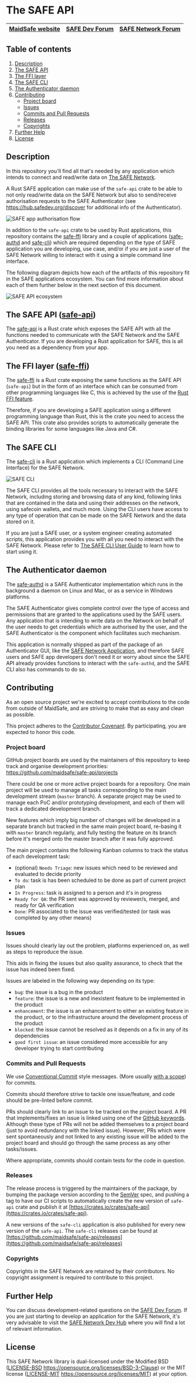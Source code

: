 # The SAFE API

| [MaidSafe website](https://maidsafe.net) | [SAFE Dev Forum](https://forum.safedev.org) | [SAFE Network Forum](https://safenetforum.org) |
|:----------------------------------------:|:-------------------------------------------:|:----------------------------------------------:|

## Table of contents

1. [Description](#description)
2. [The SAFE API](#the-safe-api)
3. [The FFI layer](#the-ffi-layer)
4. [The SAFE CLI](#the-safe-cli)
5. [The Authenticator daemon](#the-authenticator-daemon)
6. [Contributing](#contributing)
    * [Project board](#project-board)
    * [Issues](#issues)
    * [Commits and Pull Requests](#commits-and-pull-requests)
    * [Releases](#releases)
    * [Copyrights](#copyrights)
7. [Further Help](#further-help)
8. [License](#license)

## Description

In this repository you'll find all that's needed by any application which intends to connect and read/write data on [The SAFE Network](https://safenetwork.tech).

A Rust SAFE application can make use of the `safe-api` crate to be able to not only read/write data on the SAFE Network but also to send/receive authorisation requests to the SAFE Authenticator (see https://hub.safedev.org/discover for additional info of the Authenticator).

![SAFE app authorisation flow](misc/auth-flow-diagram.png)

In addition to the `safe-api` crate to be used by Rust applications, this repository contains the [safe-ffi](safe-ffi) library and a couple of applications ([safe-authd](safe-authd) and [safe-cli](safe-cli)) which are required depending on the type of SAFE application you are developing, use case, and/or if you are just a user of the SAFE Network willing to interact with it using a simple command line interface.

The following diagram depicts how each of the artifacts of this repository fit in the SAFE applications ecosystem. You can find more information about each of them further below in the next section of this document.

![SAFE API ecosystem](misc/safe-api-ecosystem.png)

## The SAFE API ([safe-api](safe-api))

The [safe-api](safe-api) is a Rust crate which exposes the SAFE API with all the functions needed to communicate with the SAFE Network and the SAFE Authenticator. If you are developing a Rust application for SAFE, this is all you need as a dependency from your app.

## The FFI layer ([safe-ffi](safe-ffi))

The [safe-ffi](safe-ffi) is a Rust crate exposing the same functions as the SAFE API (`safe-api`) but in the form of an interface which can be consumed from other programming languages like C, this is achieved by the use of the [Rust FFI feature](https://doc.rust-lang.org/book/ch19-01-unsafe-rust.html#using-extern-functions-to-call-external-code).

Therefore, if you are developing a SAFE application using a different programming language than Rust, this is the crate you need to access the SAFE API. This crate also provides scripts to automatically generate the binding libraries for some languages like Java and C#.

## The SAFE CLI

The [safe-cli](safe-cli) is a Rust application which implements a CLI (Command Line Interface) for the SAFE Network.

![SAFE CLI](misc/safe-cli-animation.svg)

The SAFE CLI provides all the tools necessary to interact with the SAFE Network, including storing and browsing data of any kind, following links that are contained in the data and using their addresses on the network, using safecoin wallets, and much more. Using the CLI users have access to any type of operation that can be made on the SAFE Network and the data stored on it.

If you are just a SAFE user, or a system engineer creating automated scripts, this application provides you with all you need to interact with the SAFE Network. Please refer to [The SAFE CLI User Guide](safe-cli/README.md) to learn how to start using it.

## The Authenticator daemon

The [safe-authd](safe-authd) is a SAFE Authenticator implementation which runs in the background a daemon on Linux and Mac, or as a service in Windows platforms.

The SAFE Authenticator gives complete control over the type of access and permissions that are granted to the applications used by the SAFE users. Any application that is intending to write data on the Network on behalf of the user needs to get credentials which are authorised by the user, and the SAFE Authenticator is the component which facilitates such mechanism.

This application is normally shipped as part of the package of an Authenticator GUI, like the [SAFE Network Application](), and therefore SAFE users and SAFE app developers don't need it or worry about since the SAFE API already provides functions to interact with the `safe-authd`, and the SAFE CLI also has commands to do so.

## Contributing

As an open source project we're excited to accept contributions to the code from outside of MaidSafe, and are striving to make that as easy and clean as possible.

This project adheres to the [Contributor Covenant](https://www.contributor-covenant.org/). By participating, you are expected to honor this code.

### Project board

GitHub project boards are used by the maintainers of this repository to keep track and organise development priorities: https://github.com/maidsafe/safe-api/projects

There could be one or more active project boards for a repository. One main project will be used to manage all tasks corresponding to the main development stream (`master` branch). A separate project may be used to manage each PoC and/or prototyping development, and each of them will track a dedicated development branch.

New features which imply big number of changes will be developed in a separate branch but tracked in the same main project board, re-basing it with `master` branch regularly, and fully testing the feature on its branch before it's merged onto the master branch after it was fully approved.

The main project contains the following Kanban columns to track the status of each development task:
- (optional) `Needs Triage`: new issues which need to be reviewed and evaluated to decide priority
- `To do`: task is has been scheduled to be done as part of current project plan
- `In Progress`: task is assigned to a person and it's in progress
- `Ready for QA`: the PR sent was approved by reviewer/s, merged, and ready for QA verification
- `Done`: PR associated to the issue was verified/tested (or task was completed by any other means)

### Issues

Issues should clearly lay out the problem, platforms experienced on, as well as steps to reproduce the issue.

This aids in fixing the issues but also quality assurance, to check that the issue has indeed been fixed.

Issues are labeled in the following way depending on its type:
- `bug`: the issue is a bug in the product
- `feature`: the issue is a new and inexistent feature to be implemented in the product
- `enhancement`: the issue is an enhancement to either an existing feature in the product, or to the infrastructure around the development process of the product
- `blocked`: the issue cannot be resolved as it depends on a fix in any of its dependencies
- `good first issue`: an issue considered more accessible for any developer trying to start contributing

### Commits and Pull Requests

We use [Conventional Commit](https://www.conventionalcommits.org/en/v1.0.0-beta.3/) style messages. (More usually [with a scope](https://www.conventionalcommits.org/en/v1.0.0-beta.3/#commit-message-with-scope)) for commits.

Commits should therefore strive to tackle one issue/feature, and code should be pre-linted before commit.

PRs should clearly link to an issue to be tracked on the project board. A PR that implements/fixes an issue is linked using one of the [GitHub keywords](https://help.github.com/articles/closing-issues-using-keywords). Although these type of PRs will not be added themselves to a project board (just to avoid redundancy with the linked issue). However, PRs which were sent spontaneously and not linked to any existing issue will be added to the project board and should go through the same process as any other tasks/issues.

Where appropriate, commits should contain tests for the code in question.

### Releases

The release process is triggered by the maintainers of the package, by bumping the package version according to the [SemVer](https://semver.org/) spec, and pushing a tag to have our CI scripts to automatically create the new version of `safe-api` crate and publish it at [https://crates.io/crates/safe-api](https://crates.io/crates/safe-api).

A new versions of the `safe-cli` application is also published for every new version of the `safe-api`. The `safe-cli` releases can be found at [https://github.com/maidsafe/safe-api/releases](https://github.com/maidsafe/safe-api/releases)

### Copyrights

Copyrights in the SAFE Network are retained by their contributors. No copyright assignment is required to contribute to this project.

## Further Help

You can discuss development-related questions on the [SAFE Dev Forum](https://forum.safedev.org/).
If you are just starting to develop an application for the SAFE Network, it's very advisable to visit the [SAFE Network Dev Hub](https://hub.safedev.org) where you will find a lot of relevant information.

## License

This SAFE Network library is dual-licensed under the Modified BSD ([LICENSE-BSD](LICENSE-BSD) https://opensource.org/licenses/BSD-3-Clause) or the MIT license ([LICENSE-MIT](LICENSE-MIT) https://opensource.org/licenses/MIT) at your option.

